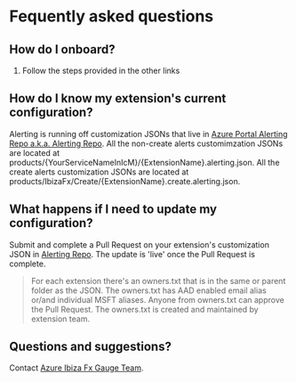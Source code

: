 <a name="fequently-asked-questions"></a>
# Fequently asked questions

<a name="fequently-asked-questions-how-do-i-onboard"></a>
## How do I onboard?

1. Follow the steps provided in the other links

<a name="fequently-asked-questions-how-do-i-know-my-extensions-current-configuration"></a>
## How do I know my extension&#39;s current configuration?

Alerting is running off customization JSONs that live in [Azure Portal Alerting Repo a.k.a. Alerting Repo][alerting-dev-ops]. All the non-create alerts customimzation JSONs are located at products/{YourServiceNameInIcM}/{ExtensionName}.alerting.json. All the create alerts customization JSONs are located at products/IbizaFx/Create/{ExtensionName}.create.alerting.json.

<a name="fequently-asked-questions-what-happens-if-i-need-to-update-my-configuration"></a>
## What happens if I need to update my configuration?

Submit and complete a Pull Request on your extension's customization JSON in [Alerting Repo][alerting-dev-ops]. The update is 'live' once the Pull Request is complete.
> For each extension there's an owners.txt that is in the same or parent folder as the JSON. The owners.txt has AAD enabled email alias or/and individual MSFT aliases. Anyone from owners.txt can approve the Pull Request. The owners.txt is created and maintained by extension team.

<a name="fequently-asked-questions-questions-and-suggestions"></a>
## Questions and suggestions?
Contact [Azure Ibiza Fx Gauge Team](mailto:azurefxg@microsoft.com).

[alerting-dev-ops]: https://msazure.visualstudio.com/One/_git/AzureUX-PortalFX-Alerting